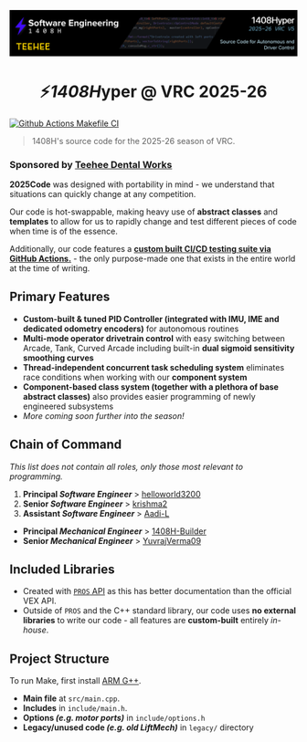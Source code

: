 ![1408Hyper 2024-25 repo banner](https://raw.githubusercontent.com/1408Hyper/creative-assets/refs/heads/main/logos/final/SWED/2025CodeBannerDarkBgOnly1.PNG)

<center><h1> ⚡<em><strong>1408H</em></strong>yper @ VRC 2025-26</center></h1>

[![Github Actions Makefile CI](https://github.com/1408Hyper/2025Code/actions/workflows/c-cpp.yml/badge.svg)](https://github.com/1408Hyper/2025Code/actions/workflows/c-cpp.yml)

> 1408H's source code for the 2025-26 season of VRC.

### Sponsored by [Teehee Dental Works](https://teehee.sg/)

**2025Code** was designed with portability in mind - we understand that situations can quickly change at any competition.  

Our code is hot-swappable, making heavy use of **abstract classes** and **templates**
to allow for us to rapidly change and test different pieces of code when time is of the essence.

Additionally, our code features a [**custom built CI/CD testing suite via GitHub Actions.**](https://github.com/helloworld3200/1408Hyper-2024VRC-Code/actions/workflows/c-cpp.yml) - the only purpose-made one that exists in the entire world at the time of writing.

## Primary Features

- **Custom-built & tuned PID Controller (integrated with IMU, IME and dedicated odometry encoders)** for autonomous routines
- **Multi-mode operator drivetrain control** with easy switching between Arcade, Tank, Curved Arcade including built-in **dual sigmoid sensitivity smoothing curves**
- **Thread-independent concurrent task scheduling system** eliminates race conditions when working with our **component system**
- **Component-based class system (together with a plethora of base abstract classes)** also provides easier programming of newly engineered subsystems
- *More coming soon further into the season!*

## Chain of Command

_This list does not contain all roles, only those most relevant to programming._

1. **Principal _Software Engineer_** > [helloworld3200](https://github.com/helloworld3200)
2. **Senior _Software Engineer_** > [krishma2](https://github.com/krishma2)
3. **Assistant _Software Engineer_** > [Aadi-L](https://github.com/Aadi-L)

-  **Principal _Mechanical Engineer_** > [1408H-Builder](https://github.com/1408H-Builder)
- **Senior _Mechanical Engineer_** > [YuvrajVerma09](https://github.com/YuvrajVerma09)

## Included Libraries

- Created with [`PROS` API](https://github.com/purduesigbots/pros)
as this has better documentation than the official VEX API.
- Outside of `PROS` and the C++ standard library, our code uses **no external libraries** to write our code - all features are **custom-built** entirely *in-house*.

## Project Structure

To run Make, first install [ARM G++](https://developer.arm.com/downloads/-/arm-gnu-toolchain-downloads).

- **Main file** at `src/main.cpp`.
- **Includes** in `include/main.h`.
- **Options _(e.g. motor ports)_** in `include/options.h`
- **Legacy/unused code _(e.g. old LiftMech)_** in `legacy/` directory